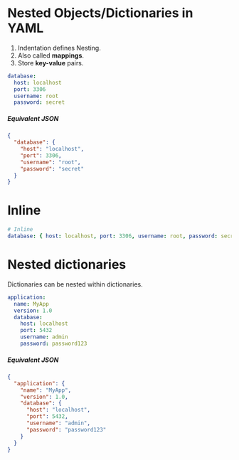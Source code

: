 # Nested Objects/Dictionaries in YAML
1. Indentation defines Nesting.
2. Also called **mappings**.
3. Store **key-value** pairs.

``` YAML
database:
  host: localhost
  port: 3306
  username: root
  password: secret
```

##### Equivalent JSON
``` JSON
{
  "database": {
    "host": "localhost",
    "port": 3306,
    "username": "root",
    "password": "secret"
  }
}
```

# Inline
``` YAML
# Inline
database: { host: localhost, port: 3306, username: root, password: secret }
```

# Nested dictionaries
Dictionaries can be nested within dictionaries.
``` YAML
application:
  name: MyApp
  version: 1.0
  database:
    host: localhost
    port: 5432
    username: admin
    password: password123
```
##### Equivalent JSON
``` JSON
{
  "application": {
    "name": "MyApp",
    "version": 1.0,
    "database": {
      "host": "localhost",
      "port": 5432,
      "username": "admin",
      "password": "password123"
    }
  }
}
```

